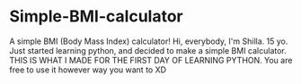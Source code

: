# Simple-BMI-calculator
A simple BMI (Body Mass Index) calculator!
Hi, everybody, I'm Shilla. 15 yo. 
Just started learning python, and decided to make a simple BMI calculator.
THIS IS WHAT I MADE FOR THE FIRST DAY OF LEARNING PYTHON.
You are free to use it however way you want to XD
